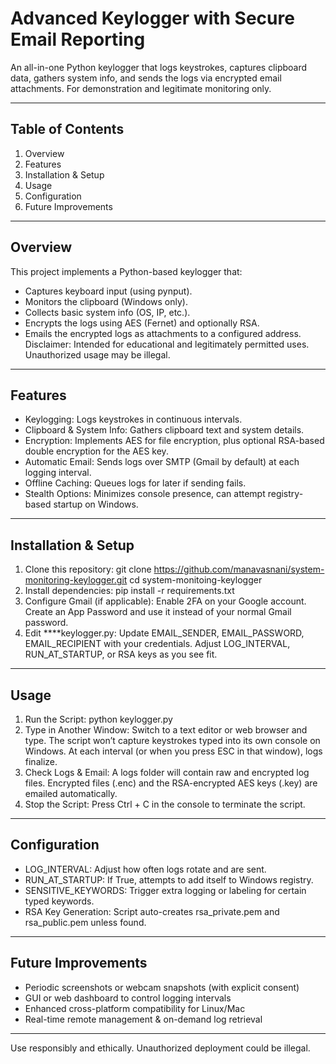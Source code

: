 # Advanced Keylogger with Secure Email Reporting
An all-in-one Python keylogger that logs keystrokes, captures clipboard data, gathers system info, and sends the logs via encrypted email attachments. For demonstration and legitimate monitoring only.
________________________________________
## Table of Contents
1.	Overview
2.	Features
3.	Installation & Setup
4.	Usage
5.	Configuration
6.	Future Improvements
________________________________________
## Overview
This project implements a Python-based keylogger that:
- Captures keyboard input (using pynput).
- Monitors the clipboard (Windows only).
- Collects basic system info (OS, IP, etc.).
- Encrypts the logs using AES (Fernet) and optionally RSA.
- Emails the encrypted logs as attachments to a configured address.
Disclaimer: Intended for educational and legitimately permitted uses. Unauthorized usage may be illegal.
________________________________________
## Features
- Keylogging: Logs keystrokes in continuous intervals.
- Clipboard & System Info: Gathers clipboard text and system details.
- Encryption: Implements AES for file encryption, plus optional RSA-based double encryption for the AES key.
- Automatic Email: Sends logs over SMTP (Gmail by default) at each logging interval.
- Offline Caching: Queues logs for later if sending fails.
- Stealth Options: Minimizes console presence, can attempt registry-based startup on Windows.
________________________________________
## Installation & Setup
1.	Clone this repository:
    git clone https://github.com/manavasnani/system-monitoring-keylogger.git
    cd system-monitoing-keylogger
2.	Install dependencies:
    pip install -r requirements.txt
3.	Configure Gmail (if applicable):
    Enable 2FA on your Google account.
    Create an App Password and use it instead of your normal Gmail password.
4.	Edit ****keylogger.py:
    Update EMAIL_SENDER, EMAIL_PASSWORD, EMAIL_RECIPIENT with your credentials.
    Adjust LOG_INTERVAL, RUN_AT_STARTUP, or RSA keys as you see fit.
________________________________________
## Usage
1.	Run the Script:
    python keylogger.py
2.	Type in Another Window:
    Switch to a text editor or web browser and type. The script won’t capture keystrokes typed into its own console on Windows.
    At each interval (or when you press ESC in that window), logs finalize.
3.	Check Logs & Email:
    A logs folder will contain raw and encrypted log files.
    Encrypted files (.enc) and the RSA-encrypted AES keys (.key) are emailed automatically.
4.	Stop the Script:
    Press Ctrl + C in the console to terminate the script.
________________________________________
## Configuration
- LOG_INTERVAL: Adjust how often logs rotate and are sent.
- RUN_AT_STARTUP: If True, attempts to add itself to Windows registry.
- SENSITIVE_KEYWORDS: Trigger extra logging or labeling for certain typed keywords.
- RSA Key Generation: Script auto-creates rsa_private.pem and rsa_public.pem unless found.
________________________________________
## Future Improvements
- Periodic screenshots or webcam snapshots (with explicit consent)
- GUI or web dashboard to control logging intervals
- Enhanced cross-platform compatibility for Linux/Mac
- Real-time remote management & on-demand log retrieval
________________________________________
Use responsibly and ethically. Unauthorized deployment could be illegal.

